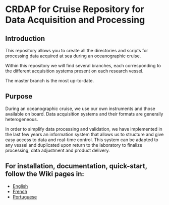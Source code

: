 # CRDAP for Cruise Repository for Data Acquisition and Processing

## Introduction

This repository allows you to create all the directories and scripts for processing data acquired at sea during an oceanographic cruise.

Within this repository we will find several branches, each corresponding to the different acquisition systems present on each research vessel.

The master branch is the most up-to-date.

## Purpose

During an oceanographic cruise, we use our own instruments and those available on board. Data acquisition systems and their formats are generally heterogeneous.

In order to simplify data processing and validation, we have implemented in the last few years an information system that allows us to structure and give easy access to data and real-time control. This system can be adapted to any vessel and duplicated upon return to the laboratory to finalize processing, data adjustment and product delivery.

## For installation, documentation, quick-start, follow the Wiki pages in:

* [English](https://forge.ird.fr/us191/CRDAP/-/wikis/installation) 
* [French](https://forge.ird.fr/us191/CRDAP/-/wikis/fr/home) 
* [Portuguese](https://forge.ird.fr/us191/CRDAP/-/wikis/pt/home) 

